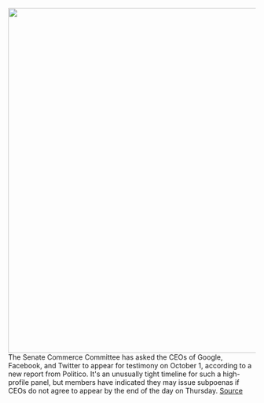 <img src='https://cdn.vox-cdn.com/thumbor/BVB4x73FonVqhSSHjUPHRByC9GM=/0x0:2040x1360/1200x800/filters:focal(857x517:1183x843)/cdn.vox-cdn.com/uploads/chorus_image/image/67463025/acastro_180406_1777_facebook_Congress_0002.0.jpg' width='700px' /><br/>
The Senate Commerce Committee has asked the CEOs of Google, Facebook, and Twitter to appear for testimony on October 1, according to a new report from Politico. It's an unusually tight timeline for such a high-profile panel, but members have indicated they may issue subpoenas if CEOs do not agree to appear by the end of the day on Thursday.
<a href='https://www.theverge.com/2020/9/24/21454503/google-facebook-twitter-ceo-senate-commerce-panel-subpoena-date'> Source <a/>